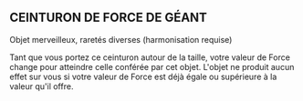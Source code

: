 ## CEINTURON DE FORCE DE GÉANT

Objet merveilleux, raretés diverses (harmonisation requise)

Tant que vous portez ce ceinturon autour de la taille, votre
valeur de Force change pour atteindre celle conférée par cet
objet. L'objet ne produit aucun effet sur vous si votre valeur
de Force est déjà égale ou supérieure à la valeur qu'il offre.
